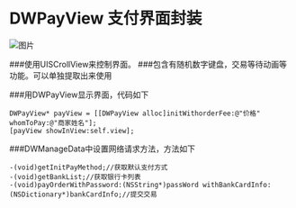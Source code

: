 # DWPayView 支付界面封装

![图片](https://raw.githubusercontent.com/onlyAPK/DWPayView/master/pictures/payView.gif
)


###使用UISCrollView来控制界面。
###包含有随机数字键盘，交易等待动画等功能。可以单独提取出来使用



###用DWPayView显示界面，代码如下
```
DWPayView* payView = [[DWPayView alloc]initWithorderFee:@"价格" whomToPay:@"商家姓名"];
[payView showInView:self.view];
```

###DWManageData中设置网络请求方法，方法如下
```
-(void)getInitPayMethod;//获取默认支付方式
-(void)getBankList;//获取银行卡列表
-(void)payOrderWithPassword:(NSString*)passWord withBankCardInfo:(NSDictionary*)bankCardInfo;//提交交易

```

